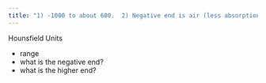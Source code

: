 ```yaml
---
title: "1) -1000 to about 600.  2) Negative end is air (less absorption).  3) Higher end is bone."
---
```

Hounsfield Units
- range
- what is the negative end?
- what is the higher end?

